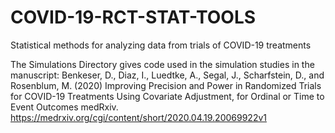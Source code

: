 # COVID-19-RCT-STAT-TOOLS
Statistical methods for analyzing data from trials of COVID-19 treatments

The Simulations Directory gives code used in the simulation studies in the manuscript:
Benkeser, D., Diaz, I., Luedtke, A., Segal, J., Scharfstein, D., and Rosenblum, M. (2020) Improving Precision and Power in Randomized Trials for COVID-19 Treatments Using Covariate Adjustment, for Ordinal or Time to Event Outcomes medRxiv. https://medrxiv.org/cgi/content/short/2020.04.19.20069922v1
